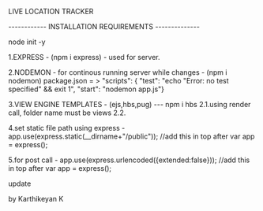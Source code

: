 LIVE LOCATION TRACKER

------------ INSTALLATION REQUIREMENTS --------------

node init -y

1.EXPRESS - (npm i express) - used for server.

2.NODEMON - for continous running server while changes - (npm i nodemon)
    package.json = > "scripts": {
        "test": "echo \"Error: no test specified\" && exit 1",
        "start": "nodemon app.js"}

3.VIEW ENGINE TEMPLATES - (ejs,hbs,pug) --- npm i hbs
    2.1.using render call, folder name must be views
    2.2.

4.set static file path using express - app.use(express.static(__dirname+"/public")); //add this in top after var app = express();

5.for post call - app.use(express.urlencoded({extended:false})); //add this in top after var app = express();


update

by Karthikeyan K